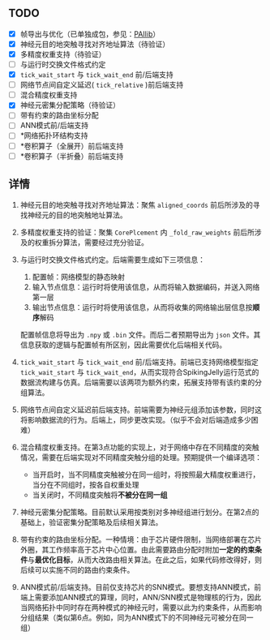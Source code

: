 ## TODO

- [X] 帧导出与优化（已单独成包，参见：[PAIlib](https://github.com/PAICookers/PAIlib)）
- [X] 神经元目的地突触寻找对齐地址算法（待验证）
- [X] 多精度权重支持（待验证）
- [ ] 与运行时交换文件格式约定
- [X] `tick_wait_start` 与 `tick_wait_end` 前/后端支持
- [ ] 网络节点间自定义延迟( `tick_relative` )前后端支持
- [ ] 混合精度权重支持
- [X] 神经元密集分配策略（待验证）
- [ ] 带有约束的路由坐标分配
- [ ] ANN模式前/后端支持
- [ ] *网络拓扑环结构支持
- [ ] *卷积算子（全展开）前后端支持
- [ ] *卷积算子（半折叠）前后端支持

## 详情

1. 神经元目的地突触寻找对齐地址算法：聚焦 `aligned_coords` 前后所涉及的寻找神经元的目的地突触地址算法。
2. 多精度权重支持的验证：聚集 `CorePlcement` 内 `_fold_raw_weights` 前后所涉及的权重拆分算法，需要经过充分验证。
3. 与运行时交换文件格式约定。后端需要生成如下三项信息：

   1. 配置帧：网络模型的静态映射
   2. 输入节点信息：运行时将使用该信息，从而将输入数据编码，并送入网络第一层
   3. 输出节点信息：运行时将使用该信息，从而将收集的网络输出层信息按**顺序**解码

   配置帧信息将导出为 `.npy` 或 `.bin` 文件。而后二者预期导出为 `json` 文件。其信息获取的逻辑与配置帧有所区别，因此需要优化后端相关代码。
4. `tick_wait_start` 与 `tick_wait_end` 前/后端支持。前端已支持网络模型指定 `tick_wait_start` 与 `tick_wait_end`，从而实现符合SpikingJelly运行范式的数据流构建与仿真。后端需要以该两项为额外约束，拓展支持带有该约束的分组算法。
5. 网络节点间自定义延迟前后端支持。前端需要为神经元组添加该参数，同时这将影响数据流的行为。后端上，同步更改实现。（似乎不会对后端造成多少困难）
6. 混合精度权重支持。在第3点功能的实现上，对于网络中存在不同精度的突触情况，需要在后端实现对不同精度突触分组的处理。预期提供一个编译选项：

   - 当开启时，当不同精度突触被分在同一组时，将按照最大精度权重进行，当分在不同组时，按各自权重处理
   - 当关闭时，不同精度突触将**不被分在同一组**
7. 神经元密集分配策略。目前默认采用按类别对多神经组进行划分。在第2点的基础上，验证密集分配策略及后续相关算法。
8. 带有约束的路由坐标分配。一种情境：由于芯片硬件限制，当网络部署在芯片外圈，其工作频率高于芯片中心位置。由此需要路由分配时附加**一定的约束条件**与**最优化目标**，从而大改路由相关算法。在此之后，如果代码修改得好，则后续可以实施不同的路由约束条件。
9. ANN模式前/后端支持。目前仅支持芯片的SNN模式。要想支持ANN模式，前端上需要添加ANN模式的算理，同时，ANN/SNN模式是物理核的行为，因此当网络拓扑中同时存在两种模式的神经元时，需要以此为约束条件，从而影响分组结果（类似第6点。例如，同为ANN模式下的不同神经元可被分在同一组）
